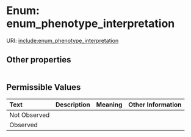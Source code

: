 
# Enum: enum_phenotype_interpretation




URI: [include:enum_phenotype_interpretation](https://w3id.org/include/enum_phenotype_interpretation)


## Other properties

|  |  |  |
| --- | --- | --- |

## Permissible Values

| Text | Description | Meaning | Other Information |
| :--- | :---: | :---: | ---: |
| Not Observed |  |  |  |
| Observed |  |  |  |


